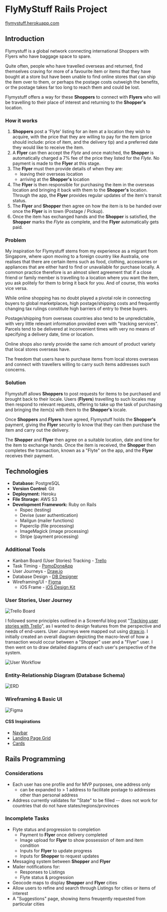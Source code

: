 # FlyMyStuff Rails Project
[flymystuff.herokuapp.com](flymystuff.herokuapp.com)
## Introduction
Flymystuff is a global network connecting international Shoppers with Flyers who have baggage space to spare.

Quite often, people who have travelled overseas and returned, find themselves craving for more of a favourite item or items that they have bought at a store but have been unable to find online stores that can ship the item over to them, or perhaps the postage costs outweigh the benefits, or the postage takes far too long to reach them and could be lost. 

Flymystuff offers a way for these **Shoppers** to connect with **Flyers** who will be travelling to their place of interest and returning to the **Shopper's** location. 

### How it works
1. **Shoppers** post a 'Flyte' listing for an item at a location they wish to acquire, with the price that they are willing to pay for the item (price should include: price of item, and the delivery tip) and a preferred date they would like to receive the item.
2. A **Flyer** can then accept the *Flyte* and once matched, the **Shopper** is automatically charged a 7% fee of the price they listed for the *Flyte*. No payment is made to the **Flyer** at this stage.
3. The **Flyer** must then provide details of when they are:
    * leaving their overseas location
    * arriving at the **Shopper's** location
3. The **Flyer** is then responsible for purchasing the item in the overseas location and bringing it back with them to the **Shopper's** location. Through the app, the **Flyer** provides regular updates of the item's transit status.
4. The **Flyer** and **Shopper** then agree on how the item is to be handed over once the **Flyer** is in town (Postage / Pickup).
5. Once the item has exchanged hands and the **Shopper** is satisfied, the **Shopper** marks the *Flyte* as complete, and the **Flyer** automatically gets paid.

### Problem
My inspiration for Flymystuff stems from my experience as a migrant from Singapore, where upon moving to a foreign country like Australia, one realises that there are certain items such as food, clothing, accessories or appliances that are either hard to find or unavailable for purchase locally. A common practice therefore is an almost silent agreement that if a close friend or family member is travelling to a location where you want the item, you ask politely for them to bring it back for you. And of course, this works vice versa.

While online shopping has no doubt played a pivotal role in connecting buyers to global marketplaces, high postage/shipping costs and frequently changing tax rulings constitute high barriers of entry to these buyers. 

Postage/shipping from overseas countries also tend to be unpredictable, with very little relevant information provided even with "tracking services". Parcels tend to be delivered at inconvenient times with very no means of specifying a delivery date, time or location.

Online shops also rarely provide the same rich amount of product variety that local stores overseas have. 

The freedom that users have to purchase items from local stores overseas and connect with travellers willing to carry such items addresses such concerns.

### Solution
Flymystuff allows **Shoppers** to post requests for items to be purchased and brought back to their locale. Users (**Flyers**) travelling to such locales may then respond to relevant requests, offering to take up the task of purchasing and bringing the item(s) with them to the **Shopper's** locale.

Once **Shoppers** and **Flyers** have agreed, Flymystuff holds the **Shopper's** payment, giving the **Flyer** security to know that they can then purchase the item and carry out the delivery.

The **Shopper** and **Flyer** then agree on a suitable location, date and time for the item to exchange hands. Once the item is received, the **Shopper** then completes the transaction, known as a "Flyte" on the app, and the **Flyer** receives their payment.

## Technologies
* **Database:** PostgreSQL
* **Version Control:** Git
* **Deployment:** Heroku
* **File Storage:** AWS S3
* **Development Framework:** Ruby on Rails
    * Rspec (testing)
    * Devise (user authentication)
    * Mailgun (mailer functions)
    * Paperclip (file processing)
    * ImageMagick (image processing)
    * Stripe (payment processing)
### Additional Tools
* Kanban Board (User Stories) Tracking - [Trello](https://trello.com/) 
* Task Timing - [PomoDoneApp](pomodoneapp.com)
* User Journeys - [Draw.io](https://www.draw.io)
* Database Design - [DB Designer](dbdesigner.net)
* Wireframing/UI - [Figma](figma.com)
    * iOS Frame - [iOS Design Kit](https://iosdesignkit.io/ios-11-gui/)
### User Stories, User Journey
![Trello Board](docs/img/Trello.png)

I followed some principles outlined in a Screenful blog post "[Tracking user stories with Trello](https://screenful.com/blog/tracking-user-stories-with-trello)", as I wanted to design features from the perspective and needs of end-users.
User Journeys were mapped out using [draw.io](https://www.draw.io). I initially created an overall diagram depicting the macro-level of how a transaction would occur between a "Shopper" user and a "Flyer" user.
I then went on to draw detailed diagrams of each user's perspective of the system.

![User Workflow](docs/img/user_workflow.png)

### Entity-Relationship Diagram (Database Schema)
![ERD](docs/img/erd.png)

### Wireframing & Basic UI
![Figma](docs/img/figma.png)
#### CSS Inspirations
* [Navbar](https://codepen.io/matthew-tanner/pen/rvOxEB)
* [Landing Page Grid](https://codepen.io/zayncollege/pen/rpWrpP)
* [Cards](https://codepen.io/cssgirl/pen/NGKgrM)

## Rails Programming
### Considerations
* Each user has one profile and for MVP purposes, one address only
    * can be expanded to > 1 address to facilitate postage to addresses other than personal address
* Address currently validates for "State" to be filled -- does not work for countries that do not have states/regions/provinces

### Incomplete Tasks
* Flyte status and progression to completion
    * Payment to **Flyer** once delivery completed
    * Image upload for **Flyer** to show possession of item and item condition
    * Inputs for **Flyer** to update progress
    * Inputs for **Shopper** to request updates
* Messaging system between **Shopper** and **Flyer**
* Mailer notifications for:
    * Responses to Listings
    * Flyte status & progression
* Geocode maps to display **Shopper** and **Flyer** cities
* Allow users to refine and search through Listings for cities or items of interest
* A "Suggestions" page, showing items freuqently requested from particular cities